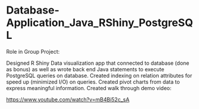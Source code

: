 # Database-Application_Java_RShiny_PostgreSQL

Role in Group Project:

Designed R Shiny Data visualization app that connected to database (done as bonus) as well as wrote back end Java statements to execute PostgreSQL queries on database. Created indexing on relation attributes for speed up (minimized I/O) on queries. Created pivot charts from data to express meaningful information. Created walk through demo video: 

https://www.youtube.com/watch?v=mB4Bi52c_sA

